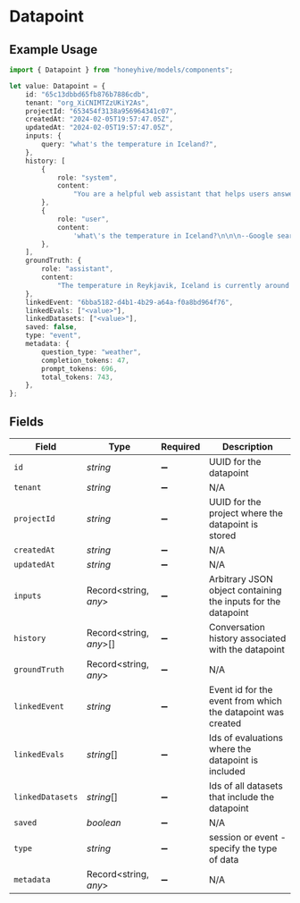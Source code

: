 # Datapoint

## Example Usage

```typescript
import { Datapoint } from "honeyhive/models/components";

let value: Datapoint = {
    id: "65c13dbbd65fb876b7886cdb",
    tenant: "org_XiCNIMTZzUKiY2As",
    projectId: "653454f3138a956964341c07",
    createdAt: "2024-02-05T19:57:47.05Z",
    updatedAt: "2024-02-05T19:57:47.05Z",
    inputs: {
        query: "what's the temperature in Iceland?",
    },
    history: [
        {
            role: "system",
            content:
                "You are a helpful web assistant that helps users answer questions about the world based on the information provided to you by Google's search API. Answer the questions as truthfully as you can. In case you are unsure about the correct answer, please respond with \"I apologize but I'm not sure.\"",
        },
        {
            role: "user",
            content:
                'what\'s the temperature in Iceland?\n\n\n--Google search API results below:---\n\n"snippet":"2 Week Extended Forecast in Reykjavik, Iceland ; Feb 4, 29 / 20 °F · Snow showers early. Broken clouds. ; Feb 5, 27 / 16 °F · Light snow. Decreasing cloudiness.","snippet_highlighted_words":["Feb 4, 29 / 20 °F"]',
        },
    ],
    groundTruth: {
        role: "assistant",
        content:
            "The temperature in Reykjavik, Iceland is currently around 5F or -15C. Please note that weather conditions can change rapidly, so it's best to check a reliable source for the most up-to-date information.",
    },
    linkedEvent: "6bba5182-d4b1-4b29-a64a-f0a8bd964f76",
    linkedEvals: ["<value>"],
    linkedDatasets: ["<value>"],
    saved: false,
    type: "event",
    metadata: {
        question_type: "weather",
        completion_tokens: 47,
        prompt_tokens: 696,
        total_tokens: 743,
    },
};
```

## Fields

| Field                                                         | Type                                                          | Required                                                      | Description                                                   |
| ------------------------------------------------------------- | ------------------------------------------------------------- | ------------------------------------------------------------- | ------------------------------------------------------------- |
| `id`                                                          | *string*                                                      | :heavy_minus_sign:                                            | UUID for the datapoint                                        |
| `tenant`                                                      | *string*                                                      | :heavy_minus_sign:                                            | N/A                                                           |
| `projectId`                                                   | *string*                                                      | :heavy_minus_sign:                                            | UUID for the project where the datapoint is stored            |
| `createdAt`                                                   | *string*                                                      | :heavy_minus_sign:                                            | N/A                                                           |
| `updatedAt`                                                   | *string*                                                      | :heavy_minus_sign:                                            | N/A                                                           |
| `inputs`                                                      | Record<string, *any*>                                         | :heavy_minus_sign:                                            | Arbitrary JSON object containing the inputs for the datapoint |
| `history`                                                     | Record<string, *any*>[]                                       | :heavy_minus_sign:                                            | Conversation history associated with the datapoint            |
| `groundTruth`                                                 | Record<string, *any*>                                         | :heavy_minus_sign:                                            | N/A                                                           |
| `linkedEvent`                                                 | *string*                                                      | :heavy_minus_sign:                                            | Event id for the event from which the datapoint was created   |
| `linkedEvals`                                                 | *string*[]                                                    | :heavy_minus_sign:                                            | Ids of evaluations where the datapoint is included            |
| `linkedDatasets`                                              | *string*[]                                                    | :heavy_minus_sign:                                            | Ids of all datasets that include the datapoint                |
| `saved`                                                       | *boolean*                                                     | :heavy_minus_sign:                                            | N/A                                                           |
| `type`                                                        | *string*                                                      | :heavy_minus_sign:                                            | session or event - specify the type of data                   |
| `metadata`                                                    | Record<string, *any*>                                         | :heavy_minus_sign:                                            | N/A                                                           |